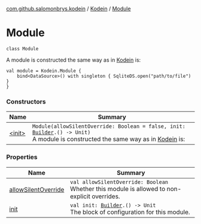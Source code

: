 [com.github.salomonbrys.kodein](../../index.md) / [Kodein](../index.md) / [Module](.)

# Module

`class Module`

A module is constructed the same way as in [Kodein](../index.md) is:

``` kotlinprivate
val module = Kodein.Module {
    bind<DataSource>() with singleton { SqliteDS.open("path/to/file") }
}
```

### Constructors

| Name | Summary |
|---|---|
| [&lt;init&gt;](-init-.md) | `Module(allowSilentOverride: Boolean = false, init: `[`Builder`](../-builder/index.md)`.() -> Unit)`<br>A module is constructed the same way as in [Kodein](../index.md) is: |

### Properties

| Name | Summary |
|---|---|
| [allowSilentOverride](allow-silent-override.md) | `val allowSilentOverride: Boolean`<br>Whether this module is allowed to non-explicit overrides. |
| [init](init.md) | `val init: `[`Builder`](../-builder/index.md)`.() -> Unit`<br>The block of configuration for this module. |
